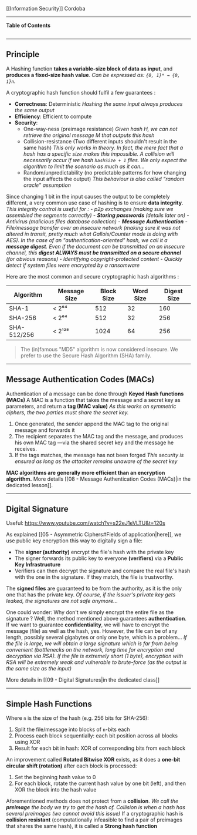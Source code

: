 [[Information Security]]
Cordoba
****
**Table of Contents**
```table-of-contents
```

****
## Principle

A Hashing function **takes a variable-size block of data as input**, and **produces a fixed-size hash value**.
	*Can be expressed as: `{0, 1}* → {0, 1}n`.*

A cryptographic hash function should fulfil a few guarantees :
- **Correctness**: Deterministic
	*Hashing the same input always produces the same output*
- **Efficiency**: Efficient to compute
- **Security**: 
	- One-way-ness (preimage resistance)
		*Given hash H, we can not retrieve the original message M that outputs this hash*
	- Collision-resistance (Two different inputs shouldn't result in the same hash)
		*This only works in theory. In fact, the mere fact that a hash has a specific size makes this impossible. A collision will necessarily occur if we hash `hashSize + 1` files. We only expect the algorithm to limit the scenario as much as it can...*
	- Random/unpredictability (no predictable patterns for how changing the input affects the output)
		*This behaviour is also called “random oracle” assumption*

Since changing 1 bit in the input causes the output to be completely different, a very common use case of hashing is to ensure **data integrity**.
	*This integrity control is useful for :
	 - p2p exchanges (making sure we assembled the segments correctly)
	 - **Storing passwords** (details later on)
	 - Antivirus (malicious files database collection)
	 - **Message Authentication** - File/message transfer over an insecure network (making sure it was not altered in transit, pretty much what Gallois/Counter mode is doing with AES). In the case of an "authentication-oriented" hash, we call it a **message digest**. Even if the document can be transmitted on an insecure channel, this **digest ALWAYS must be transmitted on a secure channel** (for obvious reasons)
	 - Identifying copyright-protected content
	 - Quickly detect if system files were encrypted by a ransomware*

Here are the most common and secure cryptographic hash algorithms :

| Algorithm   | Message Size | Block Size | Word Size | Digest Size |
| ----------- | ------------ | ---------- | --------- | ----------- |
| SHA-1       | < 2⁶⁴        | 512        | 32        | 160         |
| SHA-256     | < 2⁶⁴        | 512        | 32        | 256         |
| SHA-512/256 | < 2¹²⁸       | 1024       | 64        | 256         |
> The (in)famous "MD5" algorithm is now considered insecure. We prefer to use the Secure Hash Algorithm (SHA) family.


****
## Message Authentication Codes (MACs)

Authentication of a message can be done through **Keyed Hash functions (MACs)**
A MAC is a function that takes the message and a secret key as parameters, and return a **tag (MAC value)**
	*As this works on symmetric ciphers, the two parties must share the secret key.*

1. Once generated, the sender append the MAC tag to the original message and forwards it
2. The recipient separates the MAC tag and the message, and produces his own MAC tag —via the shared secret key and the message he receives.
3. If the tags matches, the message has not been forged
	*This security is ensured as long as the attacker remains unaware of the secret key*

**MAC algorithms are generally more efficient than an encryption algorithm.** More details [[08 - Message Authentication Codes (MACs)|in the dedicated lesson]].


****
## Digital Signature
Useful: https://www.youtube.com/watch?v=s22eJ1eVLTU&t=120s

As explained [[05 - Asymmetric Ciphers#Fields of application|here]], we use public key encryption this way to digitally sign a file:
- The **signer (authority)** encrypt the file's hash with the private key
- The signer forwards its public key to everyone **(verifiers)** via a **Public Key Infrastructure**
- Verifiers can then decrypt the signature and compare the real file's hash with the one in the signature. If they match, the file is trustworthy.

The **signed files** are guaranteed to be from the authority, as it is the only one that has the private key.
	*Of course, if the issuer's private key gets leaked, the signatures are not safe anymore...*

One could wonder: Why don't we simply encrypt the entire file as the signature ?
Well, the method mentioned above guarantees **authentication**. If we want to guarantee **confidentiality**, we will have to encrypt the message (file) as well as the hash, yes. However, the file can be of any length, possibly several gigabytes or only one byte, which is a problem...
	*If the file is large, we will obtain a large signature which is far from being convenient (bottlenecks on the network, long time for encryption and decryption via RSA). 
	If the file is extremely short (1 byte), encryption with RSA will be extremely weak and vulnerable to brute-force (as the output is the same size as the input)*

More details in [[09 - Digital Signatures|in the dedicated class]]


****
## Simple Hash Functions

Where `n` is the size of the hash (e.g. 256 bits for SHA-256):
1. Split the file/message into blocks of `n`-bits each
2. Process each block sequentially: each bit position across all blocks using XOR
3. Result for each bit in hash: XOR of corresponding bits from each block


An improvement called **Rotated Bitwise XOR** exists, as it does a **one-bit circular shift (rotation)** after each block is processed:
1. Set the beginning hash value to 0
2. For each block, rotate the current hash value by one bit (left), and then XOR the block into the hash value

Aforementioned methods does not protect from a **collision**.
	*We call the **preimage** the body we try to get the hash of. Collision is when a hash has several preimages (we cannot avoid this issue)*
If a cryptographic hash is **collision resistant** (computationally infeasible to find a pair of preimages that shares the same hash), it is called a **Strong hash function**
